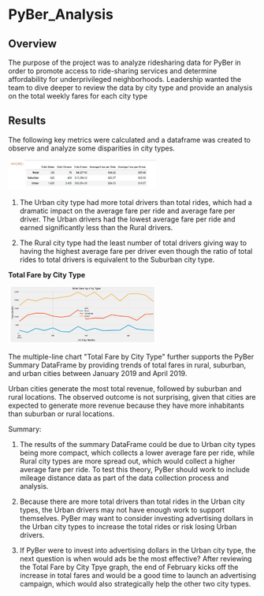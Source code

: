 # PyBer_Analysis

## Overview 

The purpose of the project was to analyze ridesharing data for PyBer in order to promote access to ride-sharing services and determine affordability for underprivileged neighborhoods.
Leadership wanted the team to dive deeper to review the data by city type and provide an analysis on the total weekly fares for each city type


## Results
The following key metrics were calculated and a dataframe was created to observe and analyze some disparities in city types.

<img  src="https://github.com/patelnehap/PyBer_Analysis/blob/main/Challenge/Images/Summary.JPG" style="display: inline-block; margin: 0 auto; max-width: 300px">

1. The Urban city type had more total drivers than total rides, which had a dramatic impact on the average fare per ride and average fare per driver. The Urban drivers had the lowest average fare per ride and earned significantly less than the Rural drivers.

2. The Rural city type had the least number of total drivers giving way to having the highest average fare per driver even though the ratio of total rides to total drivers is equivalent to the Suburban city type.

<b>Total Fare by City Type</b>

<img  src="https://github.com/patelnehap/PyBer_Analysis/blob/main/Challenge/Images/Graph.JPG" style="display: inline-block; margin: 0 auto; max-width: 300px">

The multiple-line chart "Total Fare by City Type" further supports the PyBer Summary DataFrame by providing trends of total fares in rural, suburban, and urban cities between January 2019 and April 2019. 

Urban cities generate the most total revenue, followed by suburban and rural locations.
The observed outcome is not surprising, given that cities are expected to generate more revenue because they have more inhabitants than suburban or rural locations.

Summary:

1. The results of the summary DataFrame could be due to Urban city types being more compact, which collects a lower average fare per ride, while Rural city types are more spread out, which would collect a higher average fare per ride. To test this theory, PyBer should work to include mileage distance data as part of the data collection process and analysis.

2. Because there are more total drivers than total rides in the Urban city types, the Urban drivers may not have enough work to support themselves. PyBer may want to consider investing advertising dollars in the Urban city types to increase the total rides or risk losing Urban drivers.

3. If PyBer were to invest into advertising dollars in the Urban city type, the next question is when would ads be the most effective? After reviewing the Total Fare by City Tpye graph, the end of February kicks off the increase in total fares and would be a good time to launch an advertising campaign, which would also strategically help the other two city types.
